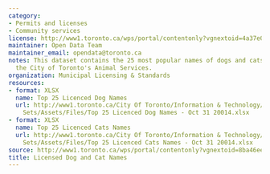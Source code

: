```yaml
---
category:
- Permits and licenses
- Community services
license: http://www1.toronto.ca/wps/portal/contentonly?vgnextoid=4a37e03bb8d1e310VgnVCM10000071d60f89RCRD
maintainer: Open Data Team
maintainer_email: opendata@toronto.ca
notes: This dataset contains the 25 most popular names of dogs and cats licensed by
  the City of Toronto's Animal Services.
organization: Municipal Licensing & Standards
resources:
- format: XLSX
  name: Top 25 Licenced Dog Names
  url: http://www1.toronto.ca/City Of Toronto/Information & Technology/Open Data/Data
    Sets/Assets/Files/Top 25 Licenced Dog Names - Oct 31 20014.xlsx
- format: XLSX
  name: Top 25 Licenced Cats Names
  url: http://www1.toronto.ca/City Of Toronto/Information & Technology/Open Data/Data
    Sets/Assets/Files/Top 25 Licenced Cats Names - Oct 31 20014.xlsx
source: http://www1.toronto.ca/wps/portal/contentonly?vgnextoid=8ba46ee592d79410VgnVCM10000071d60f89RCRD&vgnextchannel=1a66e03bb8d1e310VgnVCM10000071d60f89RCRD
title: Licensed Dog and Cat Names
---
```


